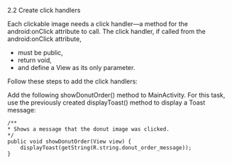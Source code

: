 2.2 Create click handlers

Each clickable image needs a click handler—a method for the android:onClick attribute to call. The click handler, if called from the android:onClick attribute,
- must be public,
- return void,
- and define a View as its only parameter.

Follow these steps to add the click handlers:

Add the following showDonutOrder() method to MainActivity. For this task, use the previously created displayToast() method to display a Toast message:
```
/**
* Shows a message that the donut image was clicked.
*/
public void showDonutOrder(View view) {
    displayToast(getString(R.string.donut_order_message));
}
```
